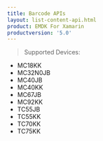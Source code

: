 ```yaml
---
title: Barcode APIs
layout: list-content-api.html
product: EMDK For Xamarin
productversion: '5.0'
---
```

>Supported Devices:
* MC18KK
* MC32N0JB
* MC40JB
* MC40KK
* MC67JB
* MC92KK
* TC55JB
* TC55KK
* TC70KK
* TC75KK















